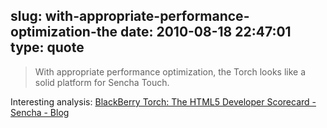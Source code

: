 slug: with-appropriate-performance-optimization-the
date: 2010-08-18 22:47:01
type: quote
---

> With appropriate performance optimization, the Torch looks like a solid platform for Sencha Touch.

Interesting analysis: [BlackBerry Torch: The HTML5 Developer Scorecard - Sencha - Blog](http://www.sencha.com/blog/2010/08/18/blackberry-torch-the-html5-developer-scorecard/)
